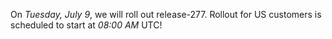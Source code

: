 On *Tuesday, July 9*, we will roll out release-277.
Rollout for US customers is scheduled to start at *08:00 AM* UTC!
